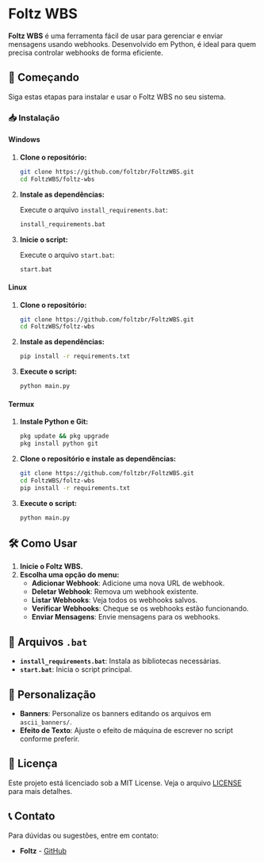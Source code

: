 # Foltz WBS

**Foltz WBS** é uma ferramenta fácil de usar para gerenciar e enviar mensagens usando webhooks. Desenvolvido em Python, é ideal para quem precisa controlar webhooks de forma eficiente.

## 🚀 Começando

Siga estas etapas para instalar e usar o Foltz WBS no seu sistema.

### 📥 Instalação

#### Windows

1. **Clone o repositório:**

   ```bash
   git clone https://github.com/foltzbr/FoltzWBS.git
   cd FoltzWBS/foltz-wbs
   ```

2. **Instale as dependências:**

   Execute o arquivo `install_requirements.bat`:

   ```bash
   install_requirements.bat
   ```

3. **Inicie o script:**

   Execute o arquivo `start.bat`:

   ```bash
   start.bat
   ```

#### Linux

1. **Clone o repositório:**

   ```bash
   git clone https://github.com/foltzbr/FoltzWBS.git
   cd FoltzWBS/foltz-wbs
   ```

2. **Instale as dependências:**

   ```bash
   pip install -r requirements.txt
   ```

3. **Execute o script:**

   ```bash
   python main.py
   ```

#### Termux

1. **Instale Python e Git:**

   ```bash
   pkg update && pkg upgrade
   pkg install python git
   ```

2. **Clone o repositório e instale as dependências:**

   ```bash
   git clone https://github.com/foltzbr/FoltzWBS.git
   cd FoltzWBS/foltz-wbs
   pip install -r requirements.txt
   ```

3. **Execute o script:**

   ```bash
   python main.py
   ```

## 🛠️ Como Usar

1. **Inicie o Foltz WBS.**
2. **Escolha uma opção do menu:**
   - **Adicionar Webhook**: Adicione uma nova URL de webhook.
   - **Deletar Webhook**: Remova um webhook existente.
   - **Listar Webhooks**: Veja todos os webhooks salvos.
   - **Verificar Webhooks**: Cheque se os webhooks estão funcionando.
   - **Enviar Mensagens**: Envie mensagens para os webhooks.

## 🔧 Arquivos `.bat`

- **`install_requirements.bat`**: Instala as bibliotecas necessárias.
- **`start.bat`**: Inicia o script principal.

## 🎨 Personalização

- **Banners**: Personalize os banners editando os arquivos em `ascii_banners/`.
- **Efeito de Texto**: Ajuste o efeito de máquina de escrever no script conforme preferir.

## 📄 Licença

Este projeto está licenciado sob a MIT License. Veja o arquivo [LICENSE](LICENSE) para mais detalhes.

## 📞 Contato

Para dúvidas ou sugestões, entre em contato:

- **Foltz** - [GitHub](https://github.com/foltzbr)

